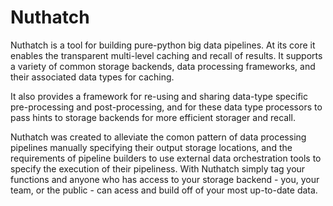 # Nuthatch

Nuthatch is a tool for building pure-python big data pipelines. At its core it
enables the transparent multi-level caching and recall of results. It supports a variety of 
common storage backends, data processing frameworks, and their associated
data types for caching. 

It also provides a framework for re-using and sharing data-type specific pre-processing and
post-processing, and for these data type
processors to pass hints to storage backends for more efficient storager and recall.

Nuthatch was created to alleviate the comon pattern of data processing pipelines manually
specifying their output storage locations, and the requirements of pipeline builders to
use external data orchestration tools to specify the execution of their pipeliness. With Nuthatch
simply tag your functions and anyone who has access to your storage backend - you, your
team, or the public - can acess and build off of your most up-to-date data.
